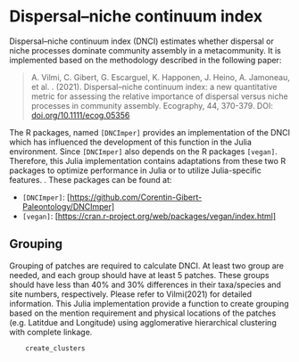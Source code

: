 # Dispersal–niche continuum index

Dispersal–niche continuum index (DNCI) estimates whether dispersal or niche processes dominate community assembly in a metacommunity. It is implemented based on the methodology described in the following paper:

> A. Vilmi, C. Gibert, G. Escarguel, K. Happonen, J. Heino, A. Jamoneau, et al.
. (2021). Dispersal–niche continuum index: a new quantitative metric for assessing the relative importance of dispersal versus niche processes in community assembly. Ecography, 44, 370-379. DOI: [doi.org/10.1111/ecog.05356](https://doi.org:https://doi.org/10.1111/ecog.05356)

The R packages, named `[DNCImper]` provides an implementation of the DNCI which has influenced the development of this function in the Julia environment. Since `[DNCImper]` also depends on the R packages `[vegan]`. Therefore, this Julia implementation contains adaptations from these two R packages to optimize performance in Julia or to utilize Julia-specific features. 
. These packages can be found at:
- `[DNCImper]`: [https://github.com/Corentin-Gibert-Paleontology/DNCImper]
- `[vegan]`: [https://cran.r-project.org/web/packages/vegan/index.html]


## Grouping
Grouping of patches are required to calculate DNCI. At least two group are needed, and each group should have at least 5 patches. These groups should have less than 40% and 30% differences in their taxa/species and site numbers, respectively. Please refer to Vilmi(2021) for detailed information. This Julia implementation provide a function to create grouping based on the mention requirement and physical locations of the patches (e.g. Latitdue and Longitude) using agglomerative hierarchical clustering with complete linkage.

```@doc
    create_clusters
```


